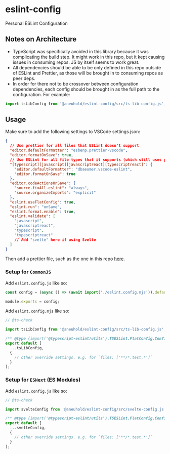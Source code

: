 # eslint-config

Personal ESLint Configuration

## Notes on Architecture

- TypeScript was specifically avoided in this library because it was complicating the build step. It might work in this repo, but it kept causing issues in consuming repos. JS by itself seems to work great.
- All dependencies should be able to be only defined in this repo outside of ESLint and Prettier, as those will be brought in to consuming repos as peer deps.
- In order for there not to be crossover between configuration dependencies, each config should be brought in as the full path to the configuration. For example:

```js
import tsLibConfig from '@aneuhold/eslint-config/src/ts-lib-config.js';
```

## Usage

Make sure to add the following settings to VSCode settings.json:

```json
{
  // Use prettier for all files that ESLint doesn't support
  "editor.defaultFormatter": "esbenp.prettier-vscode",
  "editor.formatOnSave": true,
  // Use ESLint for all file types that it supports (which still uses prettier behind the scenes)
  "[typescript][javascript][javascriptreact][typescriptreact]": {
    "editor.defaultFormatter": "dbaeumer.vscode-eslint",
    "editor.formatOnSave": true
  },
  "editor.codeActionsOnSave": {
    "source.fixAll.eslint": "always",
    "source.organizeImports": "explicit"
  },
  "eslint.useFlatConfig": true,
  "eslint.run": "onSave",
  "eslint.format.enable": true,
  "eslint.validate": [
    "javascript",
    "javascriptreact",
    "typescript",
    "typescriptreact"
    // Add "svelte" here if using Svelte
  ]
}
```

Then add a prettier file, such as the one in this repo [here](.prettierrc.js).

### Setup for `CommonJS`

Add `eslint.config.js` like so:

```js
const config = (async () => (await import('./eslint.config.mjs')).default)();

module.exports = config;
```

Add `eslint.config.mjs` like so:

```js
// @ts-check

import tsLibConfig from '@aneuhold/eslint-config/src/ts-lib-config.js';

/** @type {import('@typescript-eslint/utils').TSESLint.FlatConfig.ConfigArray} */
export default [
  ...tsLibConfig,
  {
    // other override settings. e.g. for `files: ['**/*.test.*']`
  }
];
```

### Setup for `ESNext` (ES Modules)

Add `eslint.config.js` like so:

```js
// @ts-check

import svelteConfig from '@aneuhold/eslint-config/src/svelte-config.js';

/** @type {import('@typescript-eslint/utils').TSESLint.FlatConfig.ConfigArray} */
export default [
  ...svelteConfig,
  {
    // other override settings. e.g. for `files: ['**/*.test.*']`
  }
];
```
